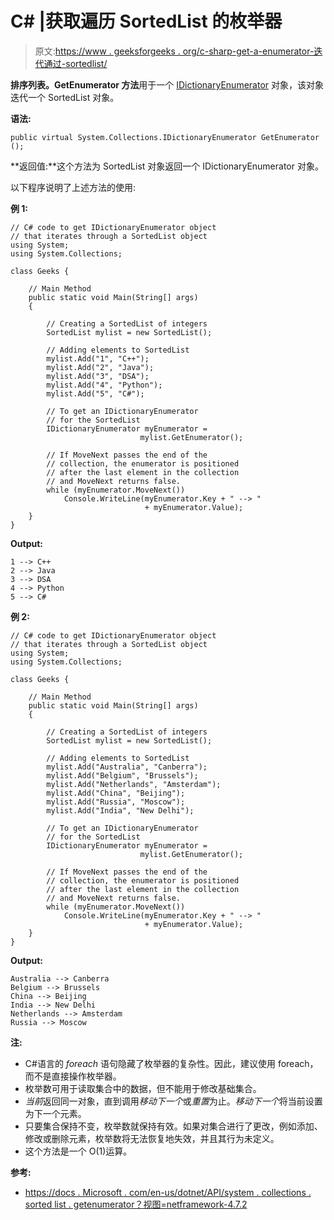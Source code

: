 # C# |获取遍历 SortedList 的枚举器

> 原文:[https://www . geeksforgeeks . org/c-sharp-get-a-enumerator-迭代通过-sortedlist/](https://www.geeksforgeeks.org/c-sharp-get-an-enumerator-that-iterates-through-the-sortedlist/)

**排序列表。GetEnumerator 方法**用于一个 [IDictionaryEnumerator](https://docs.microsoft.com/en-us/dotnet/api/system.collections.idictionaryenumerator?view=netframework-4.7.2) 对象，该对象迭代一个 SortedList 对象。

**语法:**

```
public virtual System.Collections.IDictionaryEnumerator GetEnumerator ();
```

**返回值:**这个方法为 SortedList 对象返回一个 IDictionaryEnumerator 对象。

以下程序说明了上述方法的使用:

**例 1:**

```
// C# code to get IDictionaryEnumerator object
// that iterates through a SortedList object
using System;
using System.Collections;

class Geeks {

    // Main Method
    public static void Main(String[] args)
    {

        // Creating a SortedList of integers
        SortedList mylist = new SortedList();

        // Adding elements to SortedList
        mylist.Add("1", "C++");
        mylist.Add("2", "Java");
        mylist.Add("3", "DSA");
        mylist.Add("4", "Python");
        mylist.Add("5", "C#");

        // To get an IDictionaryEnumerator
        // for the SortedList
        IDictionaryEnumerator myEnumerator = 
                             mylist.GetEnumerator();

        // If MoveNext passes the end of the
        // collection, the enumerator is positioned
        // after the last element in the collection
        // and MoveNext returns false.
        while (myEnumerator.MoveNext())
            Console.WriteLine(myEnumerator.Key + " --> "
                              + myEnumerator.Value);
    }
}
```

**Output:**

```
1 --> C++
2 --> Java
3 --> DSA
4 --> Python
5 --> C#

```

**例 2:**

```
// C# code to get IDictionaryEnumerator object
// that iterates through a SortedList object
using System;
using System.Collections;

class Geeks {

    // Main Method
    public static void Main(String[] args)
    {

        // Creating a SortedList of integers
        SortedList mylist = new SortedList();

        // Adding elements to SortedList
        mylist.Add("Australia", "Canberra");
        mylist.Add("Belgium", "Brussels");
        mylist.Add("Netherlands", "Amsterdam");
        mylist.Add("China", "Beijing");
        mylist.Add("Russia", "Moscow");
        mylist.Add("India", "New Delhi");

        // To get an IDictionaryEnumerator
        // for the SortedList
        IDictionaryEnumerator myEnumerator = 
                             mylist.GetEnumerator();

        // If MoveNext passes the end of the
        // collection, the enumerator is positioned
        // after the last element in the collection
        // and MoveNext returns false.
        while (myEnumerator.MoveNext())
            Console.WriteLine(myEnumerator.Key + " --> "
                              + myEnumerator.Value);
    }
}
```

**Output:**

```
Australia --> Canberra
Belgium --> Brussels
China --> Beijing
India --> New Delhi
Netherlands --> Amsterdam
Russia --> Moscow

```

**注:**

*   C#语言的 *foreach* 语句隐藏了枚举器的复杂性。因此，建议使用 foreach，而不是直接操作枚举器。
*   枚举数可用于读取集合中的数据，但不能用于修改基础集合。
*   *当前*返回同一对象，直到调用*移动下一个*或*重置*为止。*移动下一个*将当前设置为下一个元素。
*   只要集合保持不变，枚举数就保持有效。如果对集合进行了更改，例如添加、修改或删除元素，枚举数将无法恢复地失效，并且其行为未定义。
*   这个方法是一个 O(1)运算。

**参考:**

*   [https://docs . Microsoft . com/en-us/dotnet/API/system . collections . sorted list . getenumerator？视图=netframework-4.7.2](https://docs.microsoft.com/en-us/dotnet/api/system.collections.sortedlist.getenumerator?view=netframework-4.7.2)